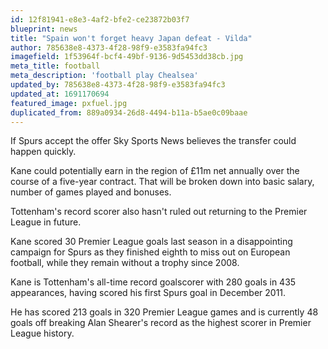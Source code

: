 ```yaml
---
id: 12f81941-e8e3-4af2-bfe2-ce23872b03f7
blueprint: news
title: "Spain won't forget heavy Japan defeat - Vilda"
author: 785638e8-4373-4f28-98f9-e3583fa94fc3
imagefield: 1f53964f-bcf4-49bf-9136-9d5453dd38cb.jpg
meta_title: football
meta_description: 'football play Chealsea'
updated_by: 785638e8-4373-4f28-98f9-e3583fa94fc3
updated_at: 1691170694
featured_image: pxfuel.jpg
duplicated_from: 889a0934-26d8-4494-b11a-b5ae0c09baae
---
```

If Spurs accept the offer Sky Sports News believes the transfer could happen quickly.

Kane could potentially earn in the region of £11m net annually over the course of a five-year contract. That will be broken down into basic salary, number of games played and bonuses.

Tottenham's record scorer also hasn't ruled out returning to the Premier League in future.

Kane scored 30 Premier League goals last season in a disappointing campaign for Spurs as they finished eighth to miss out on European football, while they remain without a trophy since 2008.

Kane is Tottenham's all-time record goalscorer with 280 goals in 435 appearances, having scored his first Spurs goal in December 2011.

He has scored 213 goals in 320 Premier League games and is currently 48 goals off breaking Alan Shearer's record as the highest scorer in Premier League history.